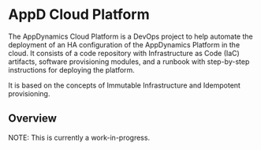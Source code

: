 # AppD Cloud Platform

The AppDynamics Cloud Platform is a DevOps project to help automate the deployment of an HA configuration of the AppDynamics Platform in the cloud.
It consists of a code repository with Infrastructure as Code (IaC) artifacts, software provisioning modules, and a runbook with step-by-step
instructions for deploying the platform.

It is based on the concepts of Immutable Infrastructure and Idempotent provisioning.

## Overview

NOTE: This is currently a work-in-progress.

